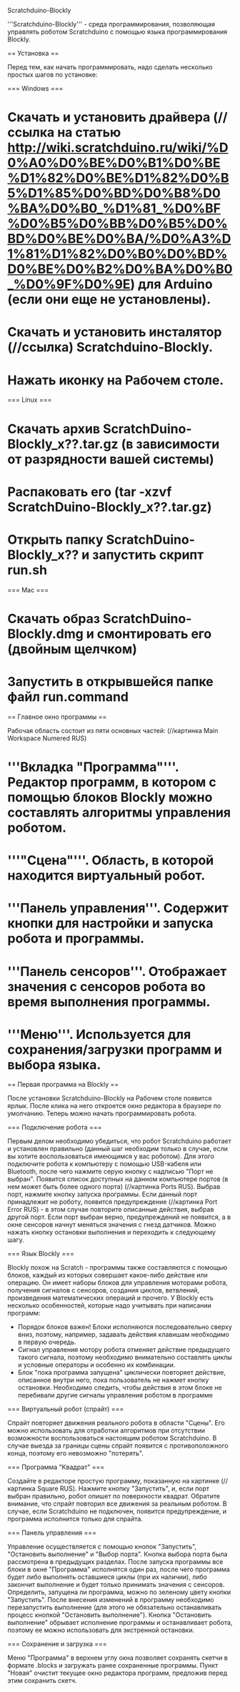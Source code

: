Scratchduino-Blockly

'''Scratchduino-Blockly''' - среда программирования, позволяющая управлять роботом Scratchduino с помощью языка программирования Blockly.

== Установка ==

Перед тем, как начать программировать, надо сделать несколько простых шагов по установке:

=== Windows ===
# Скачать и установить драйвера (//ссылка на статью http://wiki.scratchduino.ru/wiki/%D0%A0%D0%BE%D0%B1%D0%BE%D1%82%D0%BE%D1%82%D0%B5%D1%85%D0%BD%D0%B8%D0%BA%D0%B0_%D1%81_%D0%BF%D0%B5%D0%BB%D0%B5%D0%BD%D0%BE%D0%BA/%D0%A3%D1%81%D1%82%D0%B0%D0%BD%D0%BE%D0%B2%D0%BA%D0%B0_%D0%9F%D0%9E) для Arduino (если они еще не установлены).
# Скачать и установить инсталятор (//ссылка) Scratchduino-Blockly.
# Нажать иконку на Рабочем столе.
=== Linux ===
# Скачать архив ScratchDuino-Blockly_x??.tar.gz (в зависимости от разрядности вашей системы)
# Распаковать его (tar -xzvf ScratchDuino-Blockly_x??.tar.gz)
# Открыть папку ScratchDuino-Blockly_x?? и запустить скрипт run.sh
=== Mac ===
# Скачать образ ScratchDuino-Blockly.dmg и смонтировать его (двойным щелчком)
# Запустить в открывшейся папке файл run.command

​== Главное окно программы ==

Рабочая область состоит из пяти основных частей: (//картинка Main Workspace Numered RUS)

# '''Вкладка "Программа"'''. Редактор программ, в котором с помощью блоков Blockly можно составлять алгоритмы управления роботом.
# '''"Сцена"'''. Область, в которой находится виртуальный робот.
# '''Панель управления'''. Содержит кнопки для настройки и запуска робота и программы.
# '''Панель сенсоров'''. Отображает значения с сенсоров робота во время выполнения программы.
# '''Меню'''. Используется для сохранения/загрузки программ и выбора языка.

== Первая программа на Blockly ==

После установки Scratchduino-Blockly на Рабочем столе появится ярлык. После клика на него откроется окно редактора в браузере по умолчанию. Теперь можно начать программировать робота.

=== Подключение робота ===

Первым делом необходимо убедиться, что робот Scratchduino работает и установлен правильно (данный шаг необходим только в случае, если вы хотите воспользоваться имеющимся у вас роботом). Для этого подключите робота к компьютеру с помощью USB-кабеля или Bluetooth, после чего нажмите серую кнопку с надписью "Порт не выбран". Появится список доступных на данном компьютере портов (в нем может быть более одного порта) (//картинка Ports RUS). Выбрав порт, нажмите кнопку запуска программы. Если данный порт принадлежит не роботу, появится предупреждение (//картинка Port Error RUS) - в этом случае повторите описанные действия, выбрав другой порт. Если порт выбран верно, предупреждений не появится, а в окне сенсоров начнут меняться значения с гнезд датчиков. Можно нажать кнопку остановки выполнения и переходить к следующему шагу.

=== Язык Blockly ===

Blockly похож на Scratch - программы также составляются с помощью блоков, каждый из которых совершает какое-либо действие или операцию. Он имеет наборы блоков для управления моторами робота, получения сигналов с сенсоров, создания циклов, ветвлений, произведения математических операций и прочего. У Blockly есть несколько особенностей, которые надо учитывать при написании программ:

* Порядок блоков важен! Блоки исполняются последовательно сверху вниз, поэтому, например, задавать действия клавишам необходимо в первую очередь.
* Сигнал управления мотору робота отменяет действие предыдущего такого сигнала, поэтому необходимо внимательно составлять циклы и условные операторы и особенно их комбинации.
* Блок "пока программа запущена" циклически повторяет действие, описанное внутри него, пока пользователь не нажмет кнопку остановки. Необходимо следить, чтобы действия в этом блоке не перебивали другие сигналы управления роботом в программе

=== Виртуальный робот (спрайт) ===

Спрайт повторяет движения реального робота в области "Сцены". Его можно использовать для отработки алгоритмов при отсутствии возможности воспользоваться настоящим роботом Scratchduino. В случае выезда за границы сцены спрайт появится с противоположного конца, поэтому его невозможно "потерять".

=== Программа "Квадрат" ===

Создайте в редакторе простую программу, показанную на картинке (//картинка Square RUS). Нажмите кнопку "Запустить", и, если порт выбран правильно, робот опишет по поверхности квадрат. Обратите внимание, что спрайт повторил все движения за реальным роботом. В случае, если Scratchduino не подключен, появится предупреждение, и программа исполнится только для спрайта.

=== Панель управления ===

Управление осуществляется с помощью кнопок "Запустить", "Остановить выполнение" и "Выбор порта". Кнопка выбора порта была рассмотрена в предыдущих разделах.
После запуска программы все блоки в окне "Программа" исполнятся один раз, после чего программа будет либо выполнять оставшиеся циклы (при их наличии), либо закончит выполнение и будет только принимать значения с сенсоров. Определить, запущена ли программа, можно по зеленому цвету кнопки "Запустить". После внесения изменений в программу необходимо перезапустить выполнение (для этого не обязательно останавливать процесс кнопкой "Остановить выполнение").
Кнопка "Остановить выполнение" обрывает исполнение программы и останавливает робота, поэтому ее можно использовать для экстренной остановки.

=== Сохранение и загрузка ===

Меню "Программа" в верхнем углу окна позволяет сохранять скетчи в формате .blocks и загружать ранее сохраненные программы. Пункт "Новая" очистит текущее окно редактора программ, предложив перед этим сохранить скетч.